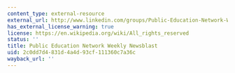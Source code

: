 ```yaml
---
content_type: external-resource
external_url: http://www.linkedin.com/groups/Public-Education-Network-Weekly-NewsBlast-4274443.S.163809498
has_external_license_warning: true
license: https://en.wikipedia.org/wiki/All_rights_reserved
status: ''
title: Public Education Network Weekly Newsblast
uid: 2c0dd7d4-831d-4a4d-93cf-111360c7a36c
wayback_url: ''
---
```

